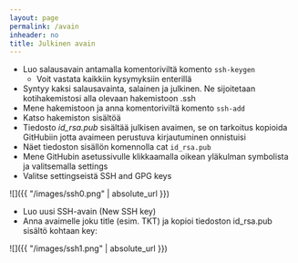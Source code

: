 ```yaml
---
layout: page
permalink: /avain
inheader: no
title: Julkinen avain
---
```


- Luo salausavain antamalla komentoriviltä komento `ssh-keygen`
  - Voit vastata kaikkiin kysymyksiin enterillä
- Syntyy kaksi salausavainta, salainen ja julkinen. Ne sijoitetaan kotihakemistosi alla olevaan hakemistoon .ssh
- Mene hakemistoon ja anna komentoriviltä komento `ssh-add`
- Katso hakemiston sisältöä
- Tiedosto *id_rsa.pub* sisältää julkisen avaimen, se on tarkoitus kopioida GitHubiin jotta avaimeen perustuva kirjautuminen onnistuisi
- Näet tiedoston sisällön komennolla cat `id_rsa.pub`
- Mene GitHubin asetussivulle klikkaamalla oikean yläkulman symbolista ja valitsemalla settings
- Valitse settingseistä SSH and GPG keys

![]({{ "/images/ssh0.png" | absolute_url }})

- Luo uusi SSH-avain (New SSH key)
- Anna avaimelle joku title (esim. TKT) ja kopioi tiedoston id_rsa.pub sisältö kohtaan key:

![]({{ "/images/ssh1.png" | absolute_url }})